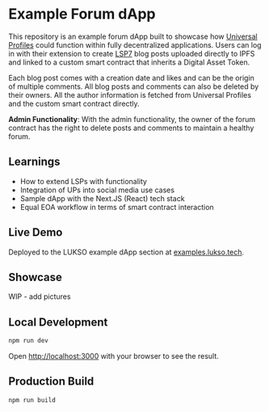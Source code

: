 # Example Forum dApp

This repository is an example forum dApp built to showcase how [Universal Profiles](https://docs.lukso.tech/standards/universal-profile/introduction) could function within fully decentralized applications. Users can log in with their extension to create [LSP7](https://docs.lukso.tech/standards/nft-2.0/LSP7-Digital-Asset) blog posts uploaded directly to IPFS and linked to a custom smart contract that inherits a Digital Asset Token.

Each blog post comes with a creation date and likes and can be the origin of multiple comments. All blog posts and comments can also be deleted by their owners. All the author information is fetched from Universal Profiles and the custom smart contract directly.

**Admin Functionality**: With the admin functionality, the owner of the forum contract has the right to delete posts and comments to maintain a healthy forum.

## Learnings

- How to extend LSPs with functionality
- Integration of UPs into social media use cases
- Sample dApp with the Next.JS (React) tech stack
- Equal EOA workflow in terms of smart contract interaction

## Live Demo

Deployed to the LUKSO example dApp section at [examples.lukso.tech](https://examples.lukso.tech/).

## Showcase

WIP - add pictures

## Local Development

```bash
npm run dev
```

Open [http://localhost:3000](http://localhost:3000) with your browser to see the result.

## Production Build

```bash
npm run build
```
